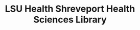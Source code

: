 ---
layout: repo
title: "LSU Health Shreveport Health Sciences Library"
id: 25081
permalink: repos/25081/
---